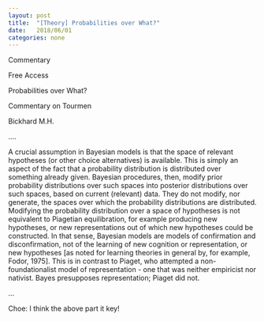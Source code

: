 ```yaml
---
layout: post
title:  "[Theory] Probabilities over What?"
date:   2018/06/01
categories: none
---
```






Commentary

Free Access

Probabilities over What?

Commentary on Tourmen



Bickhard M.H.



....



A crucial assumption in Bayesian models is that the space of relevant hypotheses (or other choice alternatives) is available. This is simply an aspect of the fact that a probability distribution is distributed over something already given. Bayesian procedures, then, modify prior probability distributions over such spaces into posterior distributions over such spaces, based on current (relevant) data. They do not modify, nor generate, the spaces over which the probability distributions are distributed. Modifying the probability distribution over a space of hypotheses is not equivalent to Piagetian equilibration, for example producing new hypotheses, or new representations out of which new hypotheses could be constructed. In that sense, Bayesian models are models of confirmation and disconfirmation, not of the learning of new cognition or representation, or new hypotheses [as noted for learning theories in general by, for example, Fodor, 1975]. This is in contrast to Piaget, who attempted a non-foundationalist model of representation - one that was neither empiricist nor nativist. Bayes presupposes representation; Piaget did not.



...



Choe: I think the above part it key! 

 

